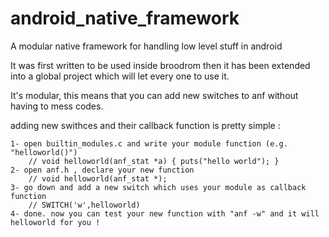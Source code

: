 android_native_framework
========================

A modular native framework for handling low level stuff in android

It was first written to be used inside broodrom then it has been extended into a global project which will let every one to use it.

It's modular, this means that you can add new switches to anf without having to mess codes.

adding new swithces and their callback function is pretty simple :

    1- open builtin_modules.c and write your module function (e.g. "helloworld()")
        // void helloworld(anf_stat *a) { puts("hello world"); }
    2- open anf.h , declare your new function
        // void helloworld(anf_stat *);
    3- go down and add a new switch which uses your module as callback function
        // SWITCH('w',helloworld)
    4- done. now you can test your new function with "anf -w" and it will helloworld for you !
    
